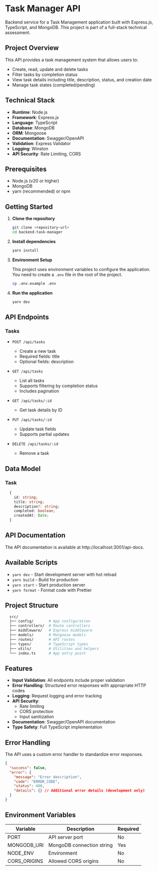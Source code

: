 # Task Manager API

Backend service for a Task Management application built with Express.js, TypeScript, and MongoDB. This project is part of a full-stack technical assessment.

## Project Overview

This API provides a task management system that allows users to:

- Create, read, update and delete tasks
- Filter tasks by completion status
- View task details including title, description, status, and creation date
- Manage task states (completed/pending)

## Technical Stack

- **Runtime**: Node.js
- **Framework**: Express.js
- **Language**: TypeScript
- **Database**: MongoDB
- **ORM**: Mongoose
- **Documentation**: Swagger/OpenAPI
- **Validation**: Express Validator
- **Logging**: Winston
- **API Security**: Rate Limiting, CORS

## Prerequisites

- Node.js (v20 or higher)
- MongoDB
- yarn (recommended) or npm

## Getting Started

1. **Clone the repository**

   ```bash
   git clone <repository-url>
   cd backend-task-manager
   ```

2. **Install dependencies**

   ```bash
   yarn install
   ```

3. **Environment Setup**

   This project uses environment variables to configure the application. You need to create a `.env` file in the root of the project.

   ```bash
   cp .env.example .env
   ```

4. **Run the application**

   ```bash
   yarn dev
   ```

## API Endpoints

### Tasks

- `POST /api/tasks`

  - Create a new task
  - Required fields: title
  - Optional fields: description

- `GET /api/tasks`

  - List all tasks
  - Supports filtering by completion status
  - Includes pagination

- `GET /api/tasks/:id`

  - Get task details by ID

- `PUT /api/tasks/:id`

  - Update task fields
  - Supports partial updates

- `DELETE /api/tasks/:id`
  - Remove a task

## Data Model

### Task

```typescript
  {
    id: string;
    title: string;
    description?: string;
    completed: boolean;
    createdAt: Date;
  }
```

## API Documentation

The API documentation is available at http://localhost:3001/api-docs.

## Available Scripts

- `yarn dev` - Start development server with hot reload
- `yarn build` - Build for production
- `yarn start` - Start production server
- `yarn format` - Format code with Prettier

## Project Structure

```bash
  src/
  ├── config/       # App configuration
  ├── controllers/  # Route controllers
  ├── middleware/   # Express middleware
  ├── models/       # Mongoose models
  ├── routes/       # API routes
  ├── types/        # TypeScript types
  ├── utils/        # Utilities and helpers
  └── index.ts      # App entry point
```

## Features

- **Input Validation**: All endpoints include proper validation
- **Error Handling**: Structured error responses with appropriate HTTP codes
- **Logging**: Request logging and error tracking
- **API Security**:
  - Rate limiting
  - CORS protection
  - Input sanitization
- **Documentation**: Swagger/OpenAPI documentation
- **Type Safety**: Full TypeScript implementation

## Error Handling

The API uses a custom error handler to standardize error responses.

```json
{
  "success": false,
  "error": {
    "message": "Error description",
    "code": "ERROR_CODE",
    "status": 400,
    "details": {} // Additional error details (development only)
  }
}
```

## Environment Variables

| Variable     | Description               | Required |
| ------------ | ------------------------- | -------- |
| PORT         | API server port           | No       |
| MONGODB_URI  | MongoDB connection string | Yes      |
| NODE_ENV     | Environment               | No       |
| CORS_ORIGINS | Allowed CORS origins      | No       |
